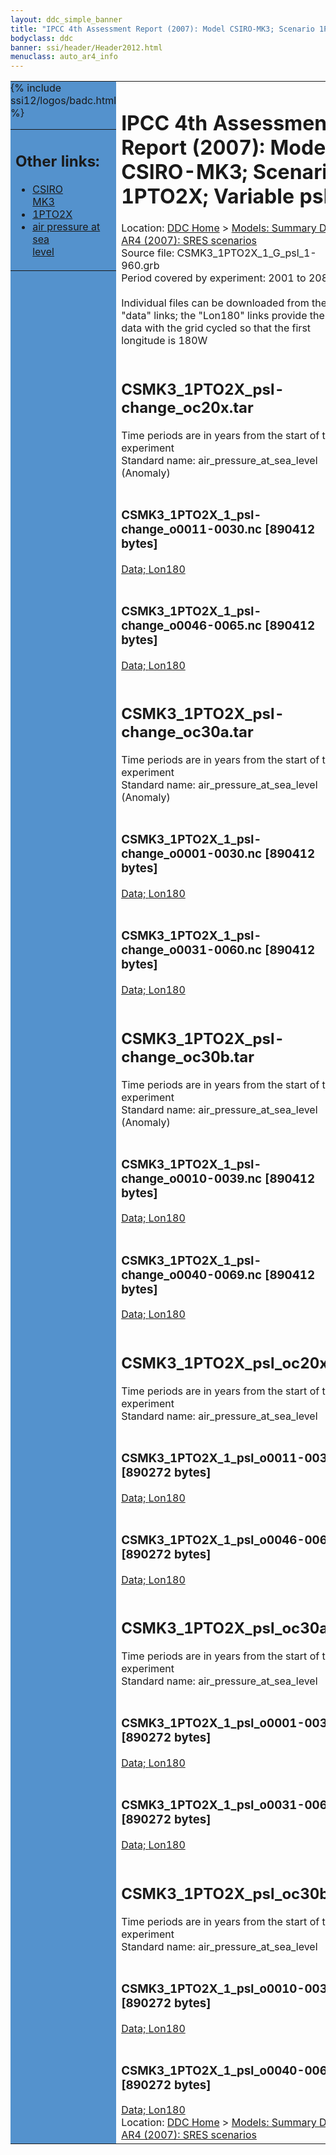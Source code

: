 ```yaml
---
layout: ddc_simple_banner
title: "IPCC 4th Assessment Report (2007): Model CSIRO-MK3; Scenario 1PTO2X; Variable psl"
bodyclass: ddc
banner: ssi/header/Header2012.html
menuclass: auto_ar4_info
---
```



<table width="100%" border="0" cellspacing="0" cellpadding="0" style="border-collapse: collapse;">
<tr style="margin:0;padding:0;border:0;">
<td style="margin:0;padding:0;border:0;height:1pt;width:150pt;background:#5492CD;" valign="top" >

<div id="lh-col2" class="auto_ar4_info">
<table class="menumain" bgcolor="#5492CD" cellspacing="0" width="100%" border="0">
<tr><td>
<h2> Other links:</h2>
<ul>
<li><a href="/auto/ar4/model-CSIRO-MK3.html">CSIRO<br/>MK3</a></li>
<li><a href="/auto/ar4/scenario-1PTO2X.html">1PTO2X</a></li>
<li><a href="/auto/ar4/var-air_pressure_at_sea_level.html">air pressure at sea<br/> level</a></li>
</ul>
</td></tr>
{% include ssi12/logos/badc.html %}
</table>
</div>
</td>
<td><h1>IPCC 4th Assessment Report (2007): Model CSIRO-MK3; Scenario 1PTO2X; Variable psl</h1>

<!-- Breadcrumb1 -->
<div id="breadcrumb1" align="left">
Location: <a href="/index.html">DDC Home</a> > <a href="/sim/gcm_clim/">Models: Summary Data</a>
> <a href="/sim/gcm_clim/SRES_AR4/index.html">AR4 (2007): SRES scenarios</a>
</div>
<!-- End of Breadcrumb1 -->Source file: CSMK3_1PTO2X_1_G_psl_1-960.grb
<br/>
Period covered by experiment: 2001 to 2080<br/>
<br/>Individual files can be downloaded from the "data" links; the "Lon180" links provide the same data
         with the grid cycled so that the first longitude is 180W<br/>
<br/><h2>CSMK3_1PTO2X_psl-change_oc20x.tar</h2>
Time periods are in years from the start of the experiment<br/>
Standard name: air_pressure_at_sea_level (Anomaly)<br>
<br/><h3>CSMK3_1PTO2X_1_psl-change_o0011-0030.nc [890412 bytes]</h3>
<a href="http://apps.ipcc-data.org/cgi-bin/downl/ar4_nc/psl/CSMK3_1PTO2X_1_psl-change_o0011-0030.nc">Data; </a><a href="http://apps.ipcc-data.org/cgi-bin/downl/ar4_nc/psl/CSMK3_1PTO2X_1_psl-change_o0011-0030.cyto180.nc"> Lon180</a><br/>
<br/><h3>CSMK3_1PTO2X_1_psl-change_o0046-0065.nc [890412 bytes]</h3>
<a href="http://apps.ipcc-data.org/cgi-bin/downl/ar4_nc/psl/CSMK3_1PTO2X_1_psl-change_o0046-0065.nc">Data; </a><a href="http://apps.ipcc-data.org/cgi-bin/downl/ar4_nc/psl/CSMK3_1PTO2X_1_psl-change_o0046-0065.cyto180.nc"> Lon180</a><br/>
<br/><h2>CSMK3_1PTO2X_psl-change_oc30a.tar</h2>
Time periods are in years from the start of the experiment<br/>
Standard name: air_pressure_at_sea_level (Anomaly)<br>
<br/><h3>CSMK3_1PTO2X_1_psl-change_o0001-0030.nc [890412 bytes]</h3>
<a href="http://apps.ipcc-data.org/cgi-bin/downl/ar4_nc/psl/CSMK3_1PTO2X_1_psl-change_o0001-0030.nc">Data; </a><a href="http://apps.ipcc-data.org/cgi-bin/downl/ar4_nc/psl/CSMK3_1PTO2X_1_psl-change_o0001-0030.cyto180.nc"> Lon180</a><br/>
<br/><h3>CSMK3_1PTO2X_1_psl-change_o0031-0060.nc [890412 bytes]</h3>
<a href="http://apps.ipcc-data.org/cgi-bin/downl/ar4_nc/psl/CSMK3_1PTO2X_1_psl-change_o0031-0060.nc">Data; </a><a href="http://apps.ipcc-data.org/cgi-bin/downl/ar4_nc/psl/CSMK3_1PTO2X_1_psl-change_o0031-0060.cyto180.nc"> Lon180</a><br/>
<br/><h2>CSMK3_1PTO2X_psl-change_oc30b.tar</h2>
Time periods are in years from the start of the experiment<br/>
Standard name: air_pressure_at_sea_level (Anomaly)<br>
<br/><h3>CSMK3_1PTO2X_1_psl-change_o0010-0039.nc [890412 bytes]</h3>
<a href="http://apps.ipcc-data.org/cgi-bin/downl/ar4_nc/psl/CSMK3_1PTO2X_1_psl-change_o0010-0039.nc">Data; </a><a href="http://apps.ipcc-data.org/cgi-bin/downl/ar4_nc/psl/CSMK3_1PTO2X_1_psl-change_o0010-0039.cyto180.nc"> Lon180</a><br/>
<br/><h3>CSMK3_1PTO2X_1_psl-change_o0040-0069.nc [890412 bytes]</h3>
<a href="http://apps.ipcc-data.org/cgi-bin/downl/ar4_nc/psl/CSMK3_1PTO2X_1_psl-change_o0040-0069.nc">Data; </a><a href="http://apps.ipcc-data.org/cgi-bin/downl/ar4_nc/psl/CSMK3_1PTO2X_1_psl-change_o0040-0069.cyto180.nc"> Lon180</a><br/>
<br/><h2>CSMK3_1PTO2X_psl_oc20x.tar</h2>
Time periods are in years from the start of the experiment<br/>
Standard name: air_pressure_at_sea_level<br>
<br/><h3>CSMK3_1PTO2X_1_psl_o0011-0030.nc [890272 bytes]</h3>
<a href="http://apps.ipcc-data.org/cgi-bin/downl/ar4_nc/psl/CSMK3_1PTO2X_1_psl_o0011-0030.nc">Data; </a><a href="http://apps.ipcc-data.org/cgi-bin/downl/ar4_nc/psl/CSMK3_1PTO2X_1_psl_o0011-0030.cyto180.nc"> Lon180</a><br/>
<br/><h3>CSMK3_1PTO2X_1_psl_o0046-0065.nc [890272 bytes]</h3>
<a href="http://apps.ipcc-data.org/cgi-bin/downl/ar4_nc/psl/CSMK3_1PTO2X_1_psl_o0046-0065.nc">Data; </a><a href="http://apps.ipcc-data.org/cgi-bin/downl/ar4_nc/psl/CSMK3_1PTO2X_1_psl_o0046-0065.cyto180.nc"> Lon180</a><br/>
<br/><h2>CSMK3_1PTO2X_psl_oc30a.tar</h2>
Time periods are in years from the start of the experiment<br/>
Standard name: air_pressure_at_sea_level<br>
<br/><h3>CSMK3_1PTO2X_1_psl_o0001-0030.nc [890272 bytes]</h3>
<a href="http://apps.ipcc-data.org/cgi-bin/downl/ar4_nc/psl/CSMK3_1PTO2X_1_psl_o0001-0030.nc">Data; </a><a href="http://apps.ipcc-data.org/cgi-bin/downl/ar4_nc/psl/CSMK3_1PTO2X_1_psl_o0001-0030.cyto180.nc"> Lon180</a><br/>
<br/><h3>CSMK3_1PTO2X_1_psl_o0031-0060.nc [890272 bytes]</h3>
<a href="http://apps.ipcc-data.org/cgi-bin/downl/ar4_nc/psl/CSMK3_1PTO2X_1_psl_o0031-0060.nc">Data; </a><a href="http://apps.ipcc-data.org/cgi-bin/downl/ar4_nc/psl/CSMK3_1PTO2X_1_psl_o0031-0060.cyto180.nc"> Lon180</a><br/>
<br/><h2>CSMK3_1PTO2X_psl_oc30b.tar</h2>
Time periods are in years from the start of the experiment<br/>
Standard name: air_pressure_at_sea_level<br>
<br/><h3>CSMK3_1PTO2X_1_psl_o0010-0039.nc [890272 bytes]</h3>
<a href="http://apps.ipcc-data.org/cgi-bin/downl/ar4_nc/psl/CSMK3_1PTO2X_1_psl_o0010-0039.nc">Data; </a><a href="http://apps.ipcc-data.org/cgi-bin/downl/ar4_nc/psl/CSMK3_1PTO2X_1_psl_o0010-0039.cyto180.nc"> Lon180</a><br/>
<br/><h3>CSMK3_1PTO2X_1_psl_o0040-0069.nc [890272 bytes]</h3>
<a href="http://apps.ipcc-data.org/cgi-bin/downl/ar4_nc/psl/CSMK3_1PTO2X_1_psl_o0040-0069.nc">Data; </a><a href="http://apps.ipcc-data.org/cgi-bin/downl/ar4_nc/psl/CSMK3_1PTO2X_1_psl_o0040-0069.cyto180.nc"> Lon180</a><br/>
<!-- Breadcrumb2 -->
<div id="breadcrumb2" align="left">
Location: <a href="/index.html">DDC Home</a> > <a href="/sim/gcm_clim/">Models: Summary Data</a>
> <a href="/sim/gcm_clim/SRES_AR4/index.html">AR4 (2007): SRES scenarios</a>
</div>
<!-- End of Breadcrumb2 --></td></tr></table>
